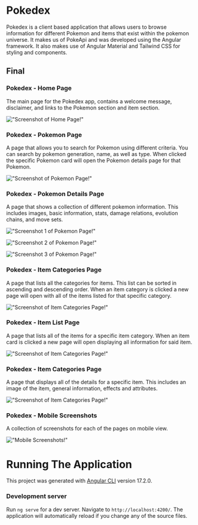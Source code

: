 # Pokedex

Pokedex is a client based application that allows users to browse information for different Pokemon and items that exist within the pokemon universe. It makes us of PokeApi and was developed using the Angular framework. It also makes use of Angular Material and Tailwind CSS for styling and components. 

## Final 

### Pokedex - Home Page

The main page for the Pokedex app, contains a welcome message, disclaimer, and links to the Pokemon section and item section.

!["Screenshot of Home Page!"](https://github.com/dburnham1212/pokedex/blob/master/src/assets/Screenshots/Desktop/Home.png)

### Pokedex - Pokemon Page

A page that allows you to search for Pokemon using different criteria. You can search by pokemon generation, name, as well as type. When clicked the specific Pokemon card will open the Pokemon details page for that Pokemon.

!["Screenshot of Pokemon Page!"](https://github.com/dburnham1212/pokedex/blob/master/src/assets/Screenshots/Desktop/Pokemon.png)

### Pokedex - Pokemon Details Page

A page that shows a collection of different pokemon information. This includes images, basic information, stats, damage relations, evolution chains, and move sets.

!["Screenshot 1 of Pokemon Page!"](https://github.com/dburnham1212/pokedex/blob/master/src/assets/Screenshots/Desktop/Pokemon-Details.png)

!["Screenshot 2 of Pokemon Page!"](https://github.com/dburnham1212/pokedex/blob/master/src/assets/Screenshots/Desktop/Pokemon-Details-2.png)

!["Screenshot 3 of Pokemon Page!"](https://github.com/dburnham1212/pokedex/blob/master/src/assets/Screenshots/Desktop/Pokemon-Details-3.png)

### Pokedex - Item Categories Page

A page that lists all the categories for items. This list can be sorted in ascending and descending order. When an item category is clicked a new page will open with all of the items listed for that specific category.

!["Screenshot of Item Categories Page!"](https://github.com/dburnham1212/pokedex/blob/master/src/assets/Screenshots/Desktop/Item-Categories.png)

### Pokedex - Item List Page

A page that lists all of the items for a specific item category. When an item card is clicked a new page will open displaying all information for said item.

!["Screenshot of Item Categories Page!"](https://github.com/dburnham1212/pokedex/blob/master/src/assets/Screenshots/Desktop/Item-List.png)

### Pokedex - Item Categories Page

A page that displays all of the details for a specific item. This includes an image of the item, general information, effects and attributes.

!["Screenshot of Item Categories Page!"](https://github.com/dburnham1212/pokedex/blob/master/src/assets/Screenshots/Desktop/Item-Details.png)

### Pokedex - Mobile Screenshots

A collection of screenshots for each of the pages on mobile view.

!["Mobile Screenshots!"](https://github.com/dburnham1212/pokedex/blob/master/src/assets/Screenshots/Mobile/mobile-layout.png)

# Running The Application

This project was generated with [Angular CLI](https://github.com/angular/angular-cli) version 17.2.0.

### Development server

Run `ng serve` for a dev server. Navigate to `http://localhost:4200/`. The application will automatically reload if you change any of the source files.
